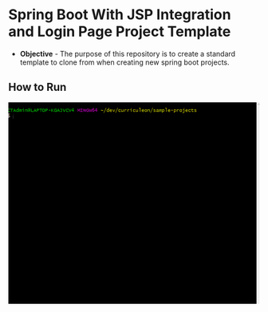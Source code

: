 # Spring Boot With JSP Integration and Login Page Project Template
* **Objective** - The purpose of this repository is to create a standard template to clone from when creating new spring boot projects.

<!--
* **Background** - [Amikoreh's repository](https://github.com/amikoreh/java-springboot-registration-login-1) was used as a reference to create this project. 
-->

## How to Run
<img src="./how-to-run.gif">

